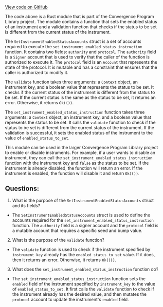 [View code on GitHub](https://github.com/convergence-rfq/convergence-program-library/rfq/program/src/instructions/protocol/set_instrument_enabled_status.rs)

The code above is a Rust module that is part of the Convergence Program Library project. The module contains a function that sets the enabled status of an instrument and a validation function that checks if the status to be set is different from the current status of the instrument. 

The `SetInstrumentEnabledStatusAccounts` struct is a set of accounts required to execute the `set_instrument_enabled_status_instruction` function. It contains two fields: `authority` and `protocol`. The `authority` field is a `Signer` account that is used to verify that the caller of the function is authorized to execute it. The `protocol` field is an `Account` that represents the state of the protocol. It is mutable and has a constraint that ensures that the caller is authorized to modify it.

The `validate` function takes three arguments: a `Context` object, an instrument key, and a boolean value that represents the status to be set. It checks if the current status of the instrument is different from the status to be set. If the current status is the same as the status to be set, it returns an error. Otherwise, it returns `Ok(())`.

The `set_instrument_enabled_status_instruction` function takes three arguments: a `Context` object, an instrument key, and a boolean value that represents the status to be set. It calls the `validate` function to check if the status to be set is different from the current status of the instrument. If the validation is successful, it sets the enabled status of the instrument to the value of `enabled_status_to_set`.

This module can be used in the larger Convergence Program Library project to enable or disable instruments. For example, if a user wants to disable an instrument, they can call the `set_instrument_enabled_status_instruction` function with the instrument key and `false` as the status to be set. If the instrument is already disabled, the function will return an error. If the instrument is enabled, the function will disable it and return `Ok(())`.
## Questions: 
 1. What is the purpose of the `SetInstrumentEnabledStatusAccounts` struct and its fields?
- The `SetInstrumentEnabledStatusAccounts` struct is used to define the accounts required for the `set_instrument_enabled_status_instruction` function. The `authority` field is a signer account and the `protocol` field is a mutable account that requires a specific seed and bump value.

2. What is the purpose of the `validate` function?
- The `validate` function is used to check if the instrument specified by `instrument_key` already has the `enabled_status_to_set` value. If it does, then it returns an error. Otherwise, it returns `Ok(())`.

3. What does the `set_instrument_enabled_status_instruction` function do?
- The `set_instrument_enabled_status_instruction` function sets the `enabled` field of the instrument specified by `instrument_key` to the value of `enabled_status_to_set`. It first calls the `validate` function to check if the instrument already has the desired value, and then mutates the `protocol` account to update the instrument's `enabled` field.